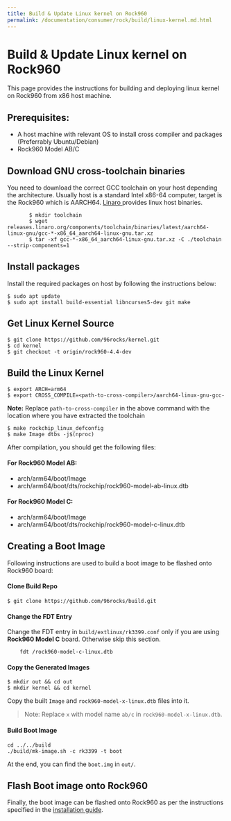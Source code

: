 ```yaml
---
title: Build & Update Linux kernel on Rock960
permalink: /documentation/consumer/rock/build/linux-kernel.md.html
---
```


# Build & Update Linux kernel on Rock960

This page provides the instructions for building and deploying linux
kernel on Rock960 from x86 host machine.

## Prerequisites:
- A host machine with relevant OS to install cross compiler and packages (Preferrably Ubuntu/Debian)
- Rock960 Model AB/C

## Download GNU cross-toolchain binaries

You need to download the correct GCC toolchain on your host depending the
architecture. Usually host is a standard Intel x86-64 computer, target is
the Rock960 which is AARCH64. <a href="https://www.linaro.org/downloads"> Linaro </a>  provides linux host binaries.
```shell
       $ mkdir toolchain
       $ wget releases.linaro.org/components/toolchain/binaries/latest/aarch64-linux-gnu/gcc-*-x86_64_aarch64-linux-gnu.tar.xz
       $ tar -xf gcc-*-x86_64_aarch64-linux-gnu.tar.xz -C ./toolchain --strip-components=1
```

## Install packages

Install the required packages on host by following the instructions below:

```shell
$ sudo apt update
$ sudo apt install build-essential libncurses5-dev git make
```

## Get Linux Kernel Source

```shell
$ git clone https://github.com/96rocks/kernel.git
$ cd kernel
$ git checkout -t origin/rock960-4.4-dev
```

## Build the Linux Kernel

```shell
$ export ARCH=arm64
$ export CROSS_COMPILE=<path-to-cross-compiler>/aarch64-linux-gnu-gcc-
```
**Note:** Replace `path-to-cross-compiler` in the above command with the location
          where you have extracted the toolchain

```shell
$ make rockchip_linux_defconfig
$ make Image dtbs -j$(nproc)
```

After compilation, you should get the following files:

#### For Rock960 Model AB:

* arch/arm64/boot/Image
* arch/arm64/boot/dts/rockchip/rock960-model-ab-linux.dtb

#### For Rock960 Model C:

* arch/arm64/boot/Image
* arch/arm64/boot/dts/rockchip/rock960-model-c-linux.dtb

## Creating a Boot Image

Following instructions are used to build a boot image to be flashed
onto Rock960 board:

#### Clone Build Repo

```shell
$ git clone https://github.com/96rocks/build.git
```

#### Change the FDT Entry

Change the FDT entry in `build/extlinux/rk3399.conf` only if you are using
**Rock960 Model C** board. Otherwise skip this section.

```
    fdt /rock960-model-c-linux.dtb
```

#### Copy the Generated Images

```shell
$ mkdir out && cd out
$ mkdir kernel && cd kernel
```

Copy the built `Image` and `rock960-model-x-linux.dtb` files into it.

> Note: Replace `x` with model name `ab/c` in `rock960-model-x-linux.dtb`.

#### Build Boot Image

```shell
cd ../../build
./build/mk-image.sh -c rk3399 -t boot
```

At the end, you can find the `boot.img` in `out/`.

## Flash Boot image onto Rock960

Finally, the boot image can be flashed onto Rock960 as per the instructions
specified in the [installation guide](https://github.com/96boards/documentation/blob/master/consumer/rock/installation/linux-mac-rkdeveloptool.md#flash-by-partitions).
